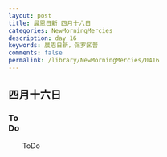 ```yaml
---
layout: post
title: 晨恩日新 四月十六日
categories: NewMorningMercies
description: day 16
keywords: 晨恩日新，保罗区普
comments: false
permalink: /library/NewMorningMercies/0416
---
```


## 四月十六日

### To <br> Do


&emsp;&emsp;ToDo